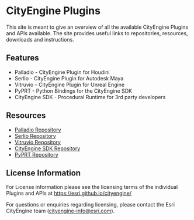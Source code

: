 # CityEngine Plugins
This site is meant to give an overview of all the available CityEngine Plugins and APIs available. The site provides useful links to repositories, resources, downloads and instructions.

## Features
* Palladio - CityEngine Plugin for Houdini
* Serlio - CityEngine Plugin for Autodesk Maya
* Vitruvio - CityEngine Plugin for Unreal Engine
* PyPRT - Python Bindings for the CityEngine SDK
* CityEngine SDK - Procedural Runtime for 3rd party developers

## Resources

* [Palladio Repository](http://esri.github.com/palladio)
* [Serlio Repository](http://esri.github.com/serlio)
* [Vitruvio Repository](http://esri.github.com/vitruvio)
* [CityEngine SDK Repository](http://esri.github.com/cityengine-sdk)
* [PyPRT Repository](http://esri.github.com/pyprt)

## License Information

For License information please see the licensing terms of the individual Plugins and APIs at https://esri.github.io/cityengine/

For questions or enquiries regarding licensing, please contact the Esri CityEngine team (cityengine-info@esri.com).
